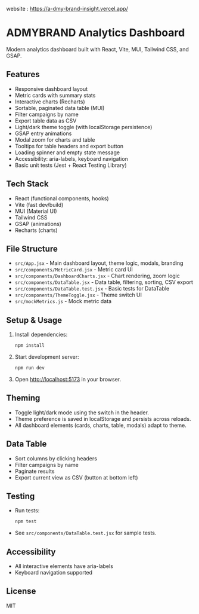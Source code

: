 website : https://a-dmy-brand-insight.vercel.app/


# ADMYBRAND Analytics Dashboard

Modern analytics dashboard built with React, Vite, MUI, Tailwind CSS, and GSAP.

## Features

- Responsive dashboard layout
- Metric cards with summary stats
- Interactive charts (Recharts)
- Sortable, paginated data table (MUI)
- Filter campaigns by name
- Export table data as CSV
- Light/dark theme toggle (with localStorage persistence)
- GSAP entry animations
- Modal zoom for charts and table
- Tooltips for table headers and export button
- Loading spinner and empty state message
- Accessibility: aria-labels, keyboard navigation
- Basic unit tests (Jest + React Testing Library)

## Tech Stack

- React (functional components, hooks)
- Vite (fast dev/build)
- MUI (Material UI)
- Tailwind CSS
- GSAP (animations)
- Recharts (charts)

## File Structure

- `src/App.jsx` - Main dashboard layout, theme logic, modals, branding
- `src/components/MetricCard.jsx` - Metric card UI
- `src/components/DashboardCharts.jsx` - Chart rendering, zoom logic
- `src/components/DataTable.jsx` - Data table, filtering, sorting, CSV export
- `src/components/DataTable.test.jsx` - Basic tests for DataTable
- `src/components/ThemeToggle.jsx` - Theme switch UI
- `src/mockMetrics.js` - Mock metric data

## Setup & Usage

1. Install dependencies:
   ```bash
   npm install
   ```
2. Start development server:
   ```bash
   npm run dev
   ```
3. Open [http://localhost:5173](http://localhost:5173) in your browser.

## Theming

- Toggle light/dark mode using the switch in the header.
- Theme preference is saved in localStorage and persists across reloads.
- All dashboard elements (cards, charts, table, modals) adapt to theme.

## Data Table

- Sort columns by clicking headers
- Filter campaigns by name
- Paginate results
- Export current view as CSV (button at bottom left)

## Testing

- Run tests:
  ```bash
  npm test
  ```
- See `src/components/DataTable.test.jsx` for sample tests.

## Accessibility

- All interactive elements have aria-labels
- Keyboard navigation supported

## License

MIT
